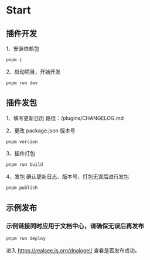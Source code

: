 # Start

## 插件开发

1、安装依赖包

```bash
pnpm i
```

2、启动项目，开始开发

```bash
pnpm run dev
```

## 插件发包

1、填写更新日历
路径：/plugins/CHANGELOG.md

2、更改 package.json 版本号

```bash
pnpm version 
```

3、插件打包

```bash
pnpm run build
```

4、发包
确认更新日志、版本号、打包无误后进行发包

```bash
pnpm publish
```

## 示例发布

### 示例链接同时应用于文档中心，请确保无误后再发布

```bash
pnpm run deploy
```

进入 <https://realsee.js.org/dnalogel/> 查看是否发布成功。
